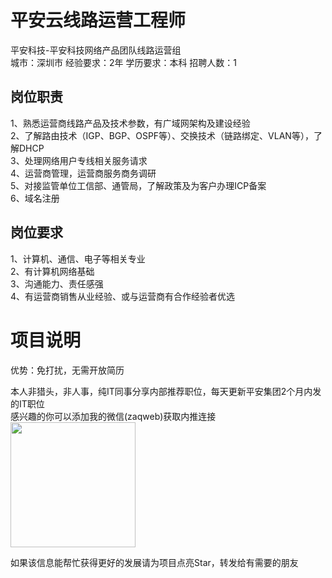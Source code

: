 # 平安云线路运营工程师
平安科技-平安科技网络产品团队线路运营组  
城市：深圳市 经验要求：2年 学历要求：本科  招聘人数：1

## 岗位职责
1、熟悉运营商线路产品及技术参数，有广域网架构及建设经验   
2、了解路由技术（IGP、BGP、OSPF等）、交换技术（链路绑定、VLAN等），了解DHCP   
3、处理网络用户专线相关服务请求   
4、运营商管理，运营商服务商务调研   
5、对接监管单位工信部、通管局，了解政策及为客户办理ICP备案   
6、域名注册

## 岗位要求
1、计算机、通信、电子等相关专业   
2、有计算机网络基础   
3、沟通能力、责任感强   
4、有运营商销售从业经验、或与运营商有合作经验者优选

# 项目说明

优势：免打扰，无需开放简历

本人非猎头，非人事，纯IT同事分享内部推荐职位，每天更新平安集团2个月内发的IT职位  
感兴趣的你可以添加我的微信(zaqweb)获取内推连接  
<img src="https://github.com/zaqweb/PA-IT-JOBS/blob/master/WechatICode.jpeg"  height="200" width="200">

如果该信息能帮忙获得更好的发展请为项目点亮Star，转发给有需要的朋友




